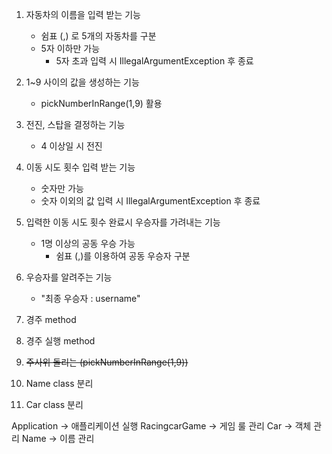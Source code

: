 1. 자동차의 이름을 입력 받는 기능
   - 쉼표 (,) 로 5개의 자동차를 구분
   - 5자 이하만 가능
     - 5자 초과 입력 시 IllegalArgumentException 후 종료


2. 1~9 사이의 값을 생성하는 기능
   - pickNumberInRange(1,9) 활용

3. 전진, 스탑을 결정하는 기능
   - 4 이상일 시 전진

4. 이동 시도 횟수 입력 받는 기능
   - 숫자만 가능
   - 숫자 이외의 값 입력 시 IllegalArgumentException 후 종료

5. 입력한 이동 시도 횟수 완료시 우승자를 가려내는 기능
   - 1명 이상의 공동 우승 가능
     - 쉼표 (,)를 이용하여 공동 우승자 구분

6. 우승자를 알려주는 기능
   - "최종 우승자 : username"

7. 경주 method

8. 경주 실행 method

9. ~~주사위 돌리는 (pickNumberInRange(1,9))~~ 

9. Name class 분리

10. Car class 분리

Application -> 애플리케이션 실행
RacingcarGame -> 게임 룰 관리
Car -> 객체 관리
Name -> 이름 관리